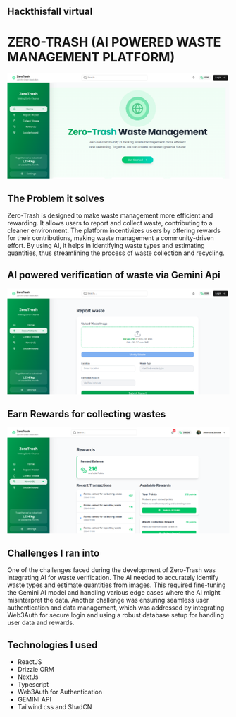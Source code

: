 ## Hackthisfall virtual 
# ZERO-TRASH (AI POWERED WASTE MANAGEMENT PLATFORM)

![alt text](image.png)


## The Problem it solves

Zero-Trash is designed to make waste management more efficient and rewarding. It allows users to report and collect waste, contributing to a cleaner environment. The platform incentivizes users by offering rewards for their contributions, making waste management a community-driven effort. By using AI, it helps in identifying waste types and estimating quantities, thus streamlining the process of waste collection and recycling.

## AI powered verification of waste via Gemini Api

![alt text](image-1.png)

## Earn Rewards for collecting wastes 
![alt text](image-2.png)


## Challenges I ran into

One of the challenges faced during the development of Zero-Trash was integrating AI for waste verification. The AI needed to accurately identify waste types and estimate quantities from images. This required fine-tuning the Gemini AI model and handling various edge cases where the AI might misinterpret the data. Another challenge was ensuring seamless user authentication and data management, which was addressed by integrating Web3Auth for secure login and using a robust database setup for handling user data and rewards.

## Technologies I used

- ReactJS
- Drizzle ORM
- NextJs
- Typescript
- Web3Auth for Authentication
- GEMINI API
- Tailwind css and ShadCN
